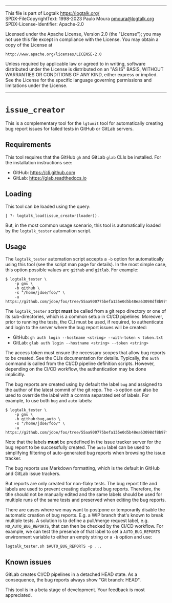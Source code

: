 ________________________________________________________________________

This file is part of Logtalk <https://logtalk.org/>  
SPDX-FileCopyrightText: 1998-2023 Paulo Moura <pmoura@logtalk.org>  
SPDX-License-Identifier: Apache-2.0

Licensed under the Apache License, Version 2.0 (the "License");
you may not use this file except in compliance with the License.
You may obtain a copy of the License at

    http://www.apache.org/licenses/LICENSE-2.0

Unless required by applicable law or agreed to in writing, software
distributed under the License is distributed on an "AS IS" BASIS,
WITHOUT WARRANTIES OR CONDITIONS OF ANY KIND, either express or implied.
See the License for the specific language governing permissions and
limitations under the License.
________________________________________________________________________


`issue_creator`
===============

This is a complementary tool for the `lgtunit` tool for automatically
creating bug report issues for failed tests in GitHub or GitLab servers.


Requirements
------------

This tool requires that the GitHub `gh` and GitLab `glab` CLIs be installed.
For the installation instructions see:

- GitHub: https://cli.github.com
- GitLab: https://glab.readthedocs.io


Loading
-------

This tool can be loaded using the query:

	| ?- logtalk_load(issue_creator(loader)).

But, in the most common usage scenario, this tool is automatically loaded by
the `logtalk_tester` automation script.


Usage
-----

The `logtalk_tester` automation script accepts a `-b` option for automatically
using this tool (see the script man page for details). In the most simple case,
this option possible values are `github` and `gitlab`. For example:

	$ logtalk_tester \
		-p gnu \
		-b github \
		-s "/home/jdoe/foo/" \
		-u https://github.com/jdoe/foo/tree/55aa900775befa135e0d5b48ea63098df8b97f5c/

The `logtalk_tester` script **must** be called from a git repo directory or one
of its sub-directories, which is a common setup in CI/CD pipelines. Moreover,
prior to running the tests, the CLI must be used, if required, to authenticate
and login to the server where the bug report issues will be created:

- GitHub: `gh auth login --hostname <string> --with-token < token.txt`
- GitLab: `glab auth login --hostname <string> --token <string>`

The access token must ensure the necessary scopes that allow bug reports to be
created. See the CLIs documentation for details. Typically, the `auth` command
is called from the CI/CD pipeline definition scripts. However, depending on the
CI/CD workflow, the authentication may be done implicitly.

The bug reports are created using by default the label `bug` and assigned to
the author of the latest commit of the git repo. The `-b` option can also be
used to override the label with a comma separated set of labels. For example,
to use both `bug` and `auto` labels:

	$ logtalk_tester \
		-p gnu \
		-b github:bug,auto \
		-s "/home/jdoe/foo/" \
		-u https://github.com/jdoe/foo/tree/55aa900775befa135e0d5b48ea63098df8b97f5c/

Note that the labels **must** be predefined in the issue tracker server for
the bug report to be successfully created. The `auto` label can be used to
simplifying filtering of auto-generated bug reports when browsing the issue
tracker.

The bug reports use Markdown formatting, which is the default in GitHub and
GitLab issue trackers.

But reports are only created for non-flaky tests. The bug report title and
labels are used to prevent creating duplicated bug reports. Therefore, the
title should not be manually edited and the same labels should be used for
multiple runs of the same tests and preserved when editing the bug reports.

There are cases where we may want to postpone or temporarily disable the
automatic creation of bug reports. E.g. a WIP branch that's known to break
multiple tests. A solution is to define a pull/merge request label, e.g.
`NO_AUTO_BUG_REPORTS`, that can then be checked by the CI/CD workflow. For
example, we can test the presence of that label to set a `AUTO_BUG_REPORTS`
environment variable to either an empty string or a `-b` option and use:

	logtalk_tester.sh $AUTO_BUG_REPORTS -p ...


Known issues
------------

GitLab creates CI/CD pipelines in a detached HEAD state. As a consequence,
the bug reports always show "Git branch: HEAD".

This tool is in a beta stage of development. Your feedback is most appreciated.
